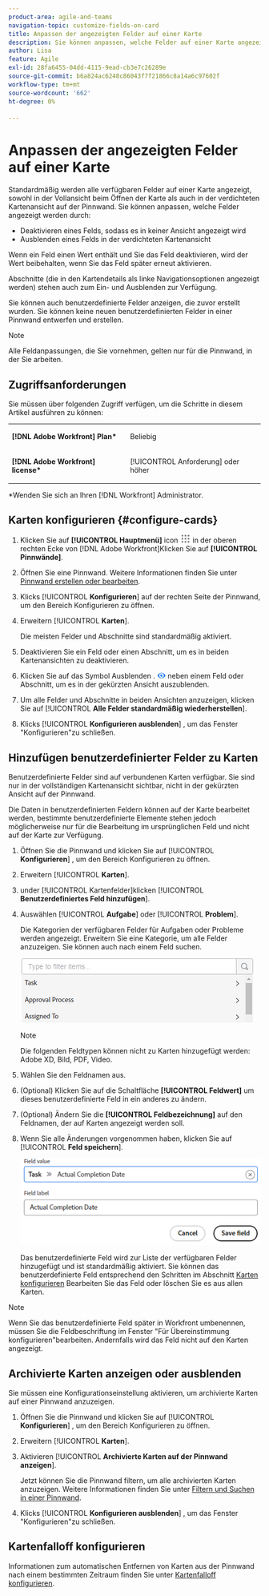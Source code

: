 ```yaml
---
product-area: agile-and-teams
navigation-topic: customize-fields-on-card
title: Anpassen der angezeigten Felder auf einer Karte
description: Sie können anpassen, welche Felder auf einer Karte angezeigt werden, indem Sie ein Feld deaktivieren, damit es nicht in der vollständigen Karten- oder gekürzten Ansicht angezeigt wird, oder ein Feld in der gekürzten Kartenansicht ausblenden.
author: Lisa
feature: Agile
exl-id: 28fa6455-04dd-4115-9ead-cb3e7c26289e
source-git-commit: b6a824ac6248c86043f7f21866c8a14a6c97602f
workflow-type: tm+mt
source-wordcount: '662'
ht-degree: 0%

---
```


# Anpassen der angezeigten Felder auf einer Karte

Standardmäßig werden alle verfügbaren Felder auf einer Karte angezeigt, sowohl in der Vollansicht beim Öffnen der Karte als auch in der verdichteten Kartenansicht auf der Pinnwand. Sie können anpassen, welche Felder angezeigt werden durch:

* Deaktivieren eines Felds, sodass es in keiner Ansicht angezeigt wird
* Ausblenden eines Felds in der verdichteten Kartenansicht

Wenn ein Feld einen Wert enthält und Sie das Feld deaktivieren, wird der Wert beibehalten, wenn Sie das Feld später erneut aktivieren.

Abschnitte (die in den Kartendetails als linke Navigationsoptionen angezeigt werden) stehen auch zum Ein- und Ausblenden zur Verfügung.

Sie können auch benutzerdefinierte Felder anzeigen, die zuvor erstellt wurden. Sie können keine neuen benutzerdefinierten Felder in einer Pinnwand entwerfen und erstellen.

>[!NOTE]
>
>Alle Feldanpassungen, die Sie vornehmen, gelten nur für die Pinnwand, in der Sie arbeiten.

## Zugriffsanforderungen

Sie müssen über folgenden Zugriff verfügen, um die Schritte in diesem Artikel ausführen zu können:

<table style="table-layout:auto"> 
 <col> 
 </col> 
 <col> 
 </col> 
 <tbody> 
  <tr> 
   <td role="rowheader"><strong>[!DNL Adobe Workfront] Plan*</strong></td> 
   <td> <p>Beliebig</p> </td> 
  </tr> 
  <tr> 
   <td role="rowheader"><strong>[!DNL Adobe Workfront] license*</strong></td> 
   <td> <p>[!UICONTROL Anforderung] oder höher</p> </td> 
  </tr>
   </tbody> 
</table>

&#42;Wenden Sie sich an Ihren [!DNL Workfront] Administrator.

## Karten konfigurieren {#configure-cards}

1. Klicken Sie auf **[!UICONTROL Hauptmenü]** icon ![](assets/main-menu-icon.png) in der oberen rechten Ecke von [!DNL Adobe Workfront]Klicken Sie auf **[!UICONTROL Pinnwände]**.
1. Öffnen Sie eine Pinnwand. Weitere Informationen finden Sie unter [Pinnwand erstellen oder bearbeiten](../../agile/get-started-with-boards/create-edit-board.md).
1. Klicks [!UICONTROL **Konfigurieren**] auf der rechten Seite der Pinnwand, um den Bereich Konfigurieren zu öffnen.
1. Erweitern [!UICONTROL **Karten**].

   Die meisten Felder und Abschnitte sind standardmäßig aktiviert.

1. Deaktivieren Sie ein Feld oder einen Abschnitt, um es in beiden Kartenansichten zu deaktivieren.
1. Klicken Sie auf das Symbol Ausblenden . ![Symbol &quot;Ausblenden&quot;](assets/eye-hide-icon.png) neben einem Feld oder Abschnitt, um es in der gekürzten Ansicht auszublenden.
1. Um alle Felder und Abschnitte in beiden Ansichten anzuzeigen, klicken Sie auf [!UICONTROL **Alle Felder standardmäßig wiederherstellen**].
1. Klicks [!UICONTROL **Konfigurieren ausblenden**] , um das Fenster &quot;Konfigurieren&quot;zu schließen.

## Hinzufügen benutzerdefinierter Felder zu Karten

Benutzerdefinierte Felder sind auf verbundenen Karten verfügbar. Sie sind nur in der vollständigen Kartenansicht sichtbar, nicht in der gekürzten Ansicht auf der Pinnwand.

Die Daten in benutzerdefinierten Feldern können auf der Karte bearbeitet werden, bestimmte benutzerdefinierte Elemente stehen jedoch möglicherweise nur für die Bearbeitung im ursprünglichen Feld und nicht auf der Karte zur Verfügung.

1. Öffnen Sie die Pinnwand und klicken Sie auf [!UICONTROL **Konfigurieren**] , um den Bereich Konfigurieren zu öffnen.
1. Erweitern [!UICONTROL **Karten**].
1. under [!UICONTROL Kartenfelder]klicken [!UICONTROL **Benutzerdefiniertes Feld hinzufügen**].
1. Auswählen [!UICONTROL **Aufgabe**] oder [!UICONTROL **Problem**].

   Die Kategorien der verfügbaren Felder für Aufgaben oder Probleme werden angezeigt. Erweitern Sie eine Kategorie, um alle Felder anzuzeigen. Sie können auch nach einem Feld suchen.

   ![Nach benutzerdefinierten Feldern suchen](assets/boards-search-for-custom-field.png)

   >[!NOTE]
   >
   >Die folgenden Feldtypen können nicht zu Karten hinzugefügt werden: Adobe XD, Bild, PDF, Video.

1. Wählen Sie den Feldnamen aus.
1. (Optional) Klicken Sie auf die Schaltfläche **[!UICONTROL Feldwert]** um dieses benutzerdefinierte Feld in ein anderes zu ändern.
1. (Optional) Ändern Sie die **[!UICONTROL Feldbezeichnung]** auf den Feldnamen, der auf Karten angezeigt werden soll.
1. Wenn Sie alle Änderungen vorgenommen haben, klicken Sie auf [!UICONTROL **Feld speichern**].

   ![Benutzerdefinierter Feldwert und Titel](assets/save-custom-field-value-label.png)

   Das benutzerdefinierte Feld wird zur Liste der verfügbaren Felder hinzugefügt und ist standardmäßig aktiviert. Sie können das benutzerdefinierte Feld entsprechend den Schritten im Abschnitt [Karten konfigurieren](customize-fields-on-card.md#configure-cards) Bearbeiten Sie das Feld oder löschen Sie es aus allen Karten.

>[!NOTE]
>
>Wenn Sie das benutzerdefinierte Feld später in Workfront umbenennen, müssen Sie die Feldbeschriftung im Fenster &quot;Für Übereinstimmung konfigurieren&quot;bearbeiten. Andernfalls wird das Feld nicht auf den Karten angezeigt.

## Archivierte Karten anzeigen oder ausblenden

Sie müssen eine Konfigurationseinstellung aktivieren, um archivierte Karten auf einer Pinnwand anzuzeigen.

1. Öffnen Sie die Pinnwand und klicken Sie auf [!UICONTROL **Konfigurieren**] , um den Bereich Konfigurieren zu öffnen.
1. Erweitern [!UICONTROL **Karten**].
1. Aktivieren [!UICONTROL **Archivierte Karten auf der Pinnwand anzeigen**].

   Jetzt können Sie die Pinnwand filtern, um alle archivierten Karten anzuzeigen. Weitere Informationen finden Sie unter [Filtern und Suchen in einer Pinnwand](/help/quicksilver/agile/get-started-with-boards/filter-search-in-board.md).

1. Klicks [!UICONTROL **Konfigurieren ausblenden**] , um das Fenster &quot;Konfigurieren&quot;zu schließen.

## Kartenfalloff konfigurieren

Informationen zum automatischen Entfernen von Karten aus der Pinnwand nach einem bestimmten Zeitraum finden Sie unter [Kartenfalloff konfigurieren](/help/quicksilver/agile/use-boards-agile-planning-tools/configure-card-falloff.md).
